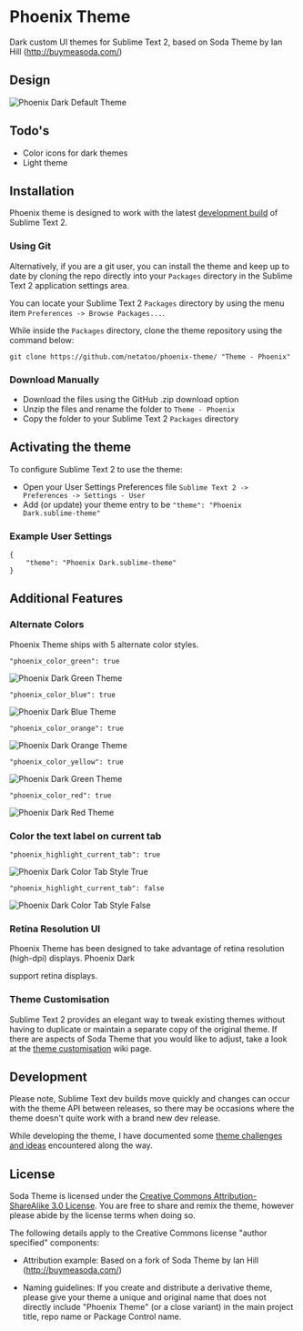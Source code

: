 # Phoenix Theme

Dark custom UI themes for Sublime Text 2, based on Soda Theme by Ian Hill (http://buymeasoda.com/)

## Design

![Phoenix Dark Default Theme](http://img268.imageshack.us/img268/3320/phoenixdark.png?v=1)

## Todo's

- Color icons for dark themes
- Light theme

## Installation

Phoenix theme is designed to work with the latest [development build](http://www.sublimetext.com/dev) of Sublime Text 2.

### Using Git

Alternatively, if you are a git user, you can install the theme and keep up to date by cloning the repo directly into your `Packages` directory in the Sublime Text 2 application settings area.

You can locate your Sublime Text 2 `Packages` directory by using the menu item `Preferences -> Browse Packages...`.

While inside the `Packages` directory, clone the theme repository using the command below:

    git clone https://github.com/netatoo/phoenix-theme/ "Theme - Phoenix"

### Download Manually

* Download the files using the GitHub .zip download option
* Unzip the files and rename the folder to `Theme - Phoenix`
* Copy the folder to your Sublime Text 2 `Packages` directory

## Activating the theme

To configure Sublime Text 2 to use the theme:

* Open your User Settings Preferences file `Sublime Text 2 -> Preferences -> Settings - User`
* Add (or update) your theme entry to be `"theme": "Phoenix Dark.sublime-theme"`

### Example User Settings

    {
        "theme": "Phoenix Dark.sublime-theme"
    }

## Additional Features

### Alternate Colors

Phoenix Theme ships with 5 alternate color styles.

    "phoenix_color_green": true

![Phoenix Dark Green Theme](http://img228.imageshack.us/img228/2007/phoenixdarkgreen.png?v=1)

    "phoenix_color_blue": true

![Phoenix Dark Blue Theme](http://img152.imageshack.us/img152/5929/phoenixdarkblue.png?v=1)

    "phoenix_color_orange": true

![Phoenix Dark Orange Theme](http://img803.imageshack.us/img803/2741/phoenixdarkorange.png?v=1)

    "phoenix_color_yellow": true

![Phoenix Dark Green Theme](http://img839.imageshack.us/img839/8550/phoenixdarkyellow.png?v=1)

    "phoenix_color_red": true

![Phoenix Dark Red Theme](http://img28.imageshack.us/img28/5171/phoenixdarkred.png?v=1)

### Color the text label on current tab

    "phoenix_highlight_current_tab": true

![Phoenix Dark Color Tab Style True](http://img696.imageshack.us/img696/1982/phoenixhighlighttabtrue.png?v=1)

    "phoenix_highlight_current_tab": false

![Phoenix Dark Color Tab Style False](http://img811.imageshack.us/img811/8628/phoenixhighlighttabfals.png?v=1)

### Retina Resolution UI

Phoenix Theme has been designed to take advantage of retina resolution (high-dpi) displays. Phoenix Dark<div></div> support retina displays.

### Theme Customisation

Sublime Text 2 provides an elegant way to tweak existing themes without having to duplicate or maintain a separate copy of the original theme. If there are aspects of Soda Theme that you would like to adjust, take a look at the [theme customisation](https://github.com/buymeasoda/soda-theme/wiki/Theme-customisation) wiki page.

## Development

Please note, Sublime Text dev builds move quickly and changes can occur with the theme API between releases, so there may be occasions where the theme doesn't quite work with a brand new dev release.

While developing the theme, I have documented some [theme challenges and ideas](https://github.com/buymeasoda/soda-theme/wiki/Theme-challenges-and-ideas) encountered along the way.

## License

Soda Theme is licensed under the [Creative Commons Attribution-ShareAlike 3.0 License](http://creativecommons.org/licenses/by-sa/3.0/). You are free to share and remix the theme, however please abide by the license terms when doing so. 

The following details apply to the Creative Commons license "author specified" components:

* Attribution example: Based on a fork of Soda Theme by Ian Hill (http://buymeasoda.com/)

* Naming guidelines: If you create and distribute a derivative theme, please give your theme a unique and original name that does not directly include "Phoenix Theme" (or a close variant) in the main project title, repo name or Package Control name.